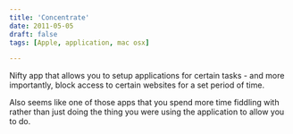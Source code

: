 ```yaml
---
title: 'Concentrate'
date: 2011-05-05
draft: false
tags: [Apple, application, mac osx]

---
```


Nifty app that allows you to setup applications for certain tasks - and more importantly, block access to certain websites for a set period of time.  
  
Also seems like one of those apps that you spend more time fiddling with rather than just doing the thing you were using the application to allow you to do.